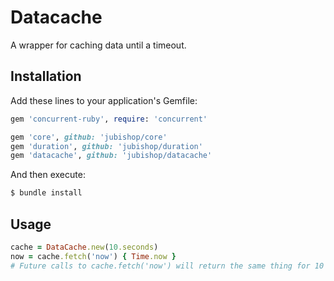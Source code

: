 # Datacache

A wrapper for caching data until a timeout.

## Installation

Add these lines to your application's Gemfile:

```ruby
gem 'concurrent-ruby', require: 'concurrent'

gem 'core', github: 'jubishop/core'
gem 'duration', github: 'jubishop/duration'
gem 'datacache', github: 'jubishop/datacache'
```

And then execute:

```sh
$ bundle install
```

## Usage

```ruby
cache = DataCache.new(10.seconds)
now = cache.fetch('now') { Time.now }
# Future calls to cache.fetch('now') will return the same thing for 10 seconds
```
